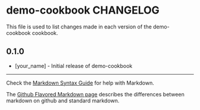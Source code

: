 demo-cookbook CHANGELOG
=======================

This file is used to list changes made in each version of the demo-cookbook cookbook.

0.1.0
-----
- [your_name] - Initial release of demo-cookbook

- - -
Check the [Markdown Syntax Guide](http://daringfireball.net/projects/markdown/syntax) for help with Markdown.

The [Github Flavored Markdown page](http://github.github.com/github-flavored-markdown/) describes the differences between markdown on github and standard markdown.

